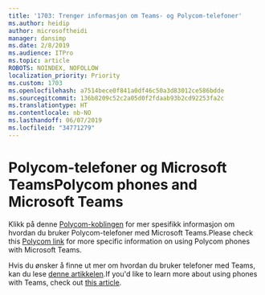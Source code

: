 ```yaml
---
title: '1703: Trenger informasjon om Teams- og Polycom-telefoner'
ms.author: heidip
author: microsoftheidi
manager: dansimp
ms.date: 2/8/2019
ms.audience: ITPro
ms.topic: article
ROBOTS: NOINDEX, NOFOLLOW
localization_priority: Priority
ms.custom: 1703
ms.openlocfilehash: a7514bece0f841a0df46c50a3d83012ce586bdde
ms.sourcegitcommit: 136b8209c52c2a05d0f2fdaab93b2cd92253fa2c
ms.translationtype: HT
ms.contentlocale: nb-NO
ms.lasthandoff: 06/07/2019
ms.locfileid: "34771279"
---
```

# <a name="polycom-phones-and-microsoft-teams"></a><span data-ttu-id="cf81e-102">Polycom-telefoner og Microsoft Teams</span><span class="sxs-lookup"><span data-stu-id="cf81e-102">Polycom phones and Microsoft Teams</span></span>

<span data-ttu-id="cf81e-103">Klikk på denne [Polycom-koblingen](http://www.polycom.com/content/dam/polycom/common/documents/faqs/polycom-phones-and-microsoft-teams-faq-enus.pdf) for mer spesifikk informasjon om hvordan du bruker Polycom-telefoner med Microsoft Teams.</span><span class="sxs-lookup"><span data-stu-id="cf81e-103">Please check this [Polycom link](http://www.polycom.com/content/dam/polycom/common/documents/faqs/polycom-phones-and-microsoft-teams-faq-enus.pdf) for more specific information on using Polycom phones with Microsoft Teams.</span></span>

<span data-ttu-id="cf81e-104">Hvis du ønsker å finne ut mer om hvordan du bruker telefoner med Teams, kan du lese [denne artikkelen](https://docs.microsoft.com/microsoftteams/phones-for-teams).</span><span class="sxs-lookup"><span data-stu-id="cf81e-104">If you'd like to learn more about using phones with Teams, check out [this article](https://docs.microsoft.com/microsoftteams/phones-for-teams).</span></span>
